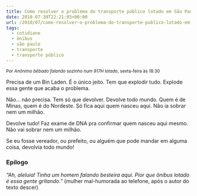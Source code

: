```yaml
---
title: Como resolver o problema do transporte público lotado em São Paulo
date: 2010-07-30T22:21:03+00:00
url: /2010/07/como-resolver-o-problema-do-transporte-publico-lotado-em-sao-paulo/
tags:
  - cotidiano
  - ônibus
  - são paulo
  - transporte
  - transporte público
---
```


<small>Por <em>Anônimo bêbado falando sozinho num 917H lotado</em>, sexta-feira às 18:30</small>

Precisa de um Bin Laden. É o único jeito. Tem que explodir tudo. Explode essa gente que acaba o problema.

Não… não precisa. Tem só que devolver. Devolve todo mundo. Quem é de Minas, quem é do Nordeste. Só fica aqui quem nasceu aqui. Não ia sobrar nem um milhão.

Devolve tudo! Faz exame de DNA pra confirmar quem nasceu aqui mesmo. Não vai sobrar nem um milhão.

Se eu fosse vereador, ou prefeito, ou alguém que pode mandar em alguma coisa, devolvia todo mundo!

### Epílogo

_“Ah, aleluia! Tinha um homem falando besteira aqui. Pior que ônibus lotado é essa gente gritando.”_ (mulher mal-humorada ao telefone, após o autor do texto descer)

